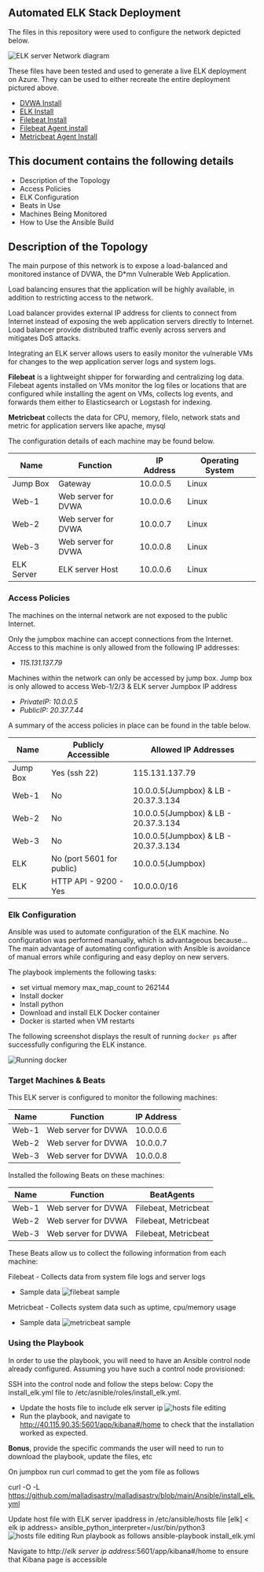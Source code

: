 ## Automated ELK Stack Deployment

The files in this repository were used to configure the network depicted below.

![ELK server Network diagram](Diagrams/ELK-Network_diagram.png)

These files have been tested and used to generate a live ELK deployment on Azure. They can be used to either recreate the entire deployment pictured above. 

- [DVWA Install](Ansible/ansible_playbook.yml)
- [ELK Install](Ansible/install_elk.yml)
- [Filebeat Install](Ansible/filebeat-playbook.yml)
- [Filebeat Agent install](Ansible/filebeat-playbook.yml)
- [Metricbeat Agent Install](Ansible/metricbeat_playbook.yml)

## This document contains the following details
- Description of the Topology
- Access Policies
- ELK Configuration
- Beats in Use
- Machines Being Monitored
- How to Use the Ansible Build


## Description of the Topology

The main purpose of this network is to expose a load-balanced and monitored instance of DVWA, the D*mn Vulnerable Web Application.

Load balancing ensures that the application will be highly available, in addition to restricting access to the network.

Load balancer provides external IP address for clients to connect from Internet instead of exposing the web application servers directly to Internet.
Load balancer provide distributed traffic evenly across servers and mitigates DoS attacks.  

Integrating an ELK server allows users to easily monitor the vulnerable VMs for changes to the wep application server logs and system logs.

**Filebeat** is a lightweight shipper for forwarding and centralizing log data. Filebeat agents installed on VMs monitor the log files or locations that are configured while installing the agent on VMs, collects log events, and forwards them either to Elasticsearch or Logstash for indexing.

**Metricbeat** collects the data for CPU, memory, fileIo, network stats and metric for application servers like apache, mysql

The configuration details of each machine may be found below.


| Name       | Function 				| IP Address | Operating System |
|------------|--------------------------|------------|------------------|
| Jump Box   | Gateway  				| 10.0.0.5   | Linux            |
| Web-1      | Web server for DVWA   	| 10.0.0.6   | Linux            |
| Web-2      | Web server for DVWA   	| 10.0.0.7   | Linux            |
| Web-3      | Web server for DVWA   	| 10.0.0.8   | Linux            |
| ELK Server | ELK server Host       	| 10.0.0.6   | Linux            |



### Access Policies

The machines on the internal network are not exposed to the public Internet. 

Only the jumpbox machine can accept connections from the Internet. Access to this machine is only allowed from the following IP addresses:
- _115.131.137.79_

Machines within the network can only be accessed by jump box.
Jump box is only allowed to access Web-1/2/3 & ELK server
Jumpbox IP address
- _PrivateIP: 10.0.0.5_
- _PublicIP: 20.37.7.44_

A summary of the access policies in place can be found in the table below.

| Name     | Publicly Accessible 		| Allowed IP Addresses 				  |
|----------|----------------------------|-------------------------------------|
| Jump Box | Yes (ssh 22)          		| 115.131.137.79       				  |
| Web-1    | No                  		| 10.0.0.5(Jumpbox) & LB - 20.37.3.134|
| Web-2    | No                  		| 10.0.0.5(Jumpbox) & LB - 20.37.3.134|
| Web-3    | No                  		| 10.0.0.5(Jumpbox) & LB - 20.37.3.134|
| ELK      | No (port 5601 for public)  | 10.0.0.5(Jumpbox)                   |
| ELK      | HTTP API - 9200 - Yes      | 10.0.0.0/16                         |


### Elk Configuration

Ansible was used to automate configuration of the ELK machine. No configuration was performed manually, which is advantageous because...
The main advantage of automating configuration with Ansible is avoidance of manual errors while configuring and easy deploy on new servers.

The playbook implements the following tasks:
- set virtual memory max_map_count to 262144
- Install docker 
- Install python
- Download and install ELK Docker container
- Docker is started when VM restarts

The following screenshot displays the result of running `docker ps` after successfully configuring the ELK instance.

![Running docker](Diagrams/docker_ps_output.png)

### Target Machines & Beats
This ELK server is configured to monitor the following machines:

| Name       | Function 				| IP Address |
|------------|--------------------------|------------|
| Web-1      | Web server for DVWA   	| 10.0.0.6   |
| Web-2      | Web server for DVWA   	| 10.0.0.7   |
| Web-3      | Web server for DVWA   	| 10.0.0.8   |


Installed the following Beats on these machines:

| Name       | Function 				| BeatAgents 			|
|------------|--------------------------|-----------------------|
| Web-1      | Web server for DVWA   	| Filebeat, Metricbeat  |
| Web-2      | Web server for DVWA   	| Filebeat, Metricbeat  |
| Web-3      | Web server for DVWA   	| Filebeat, Metricbeat  |


These Beats allow us to collect the following information from each machine:

Filebeat - Collects data from system file logs and server logs
- Sample data
	![filebeat sample](Diagrams/filebeat_kibana_logs.png)

Metricbeat - Collects system data such as uptime, cpu/memory usage
- Sample data
    ![metricbeat sample](Diagrams/metricbeat_kibana_dash.png)

### Using the Playbook
In order to use the playbook, you will need to have an Ansible control node already configured. Assuming you have such a control node provisioned: 

SSH into the control node and follow the steps below:
 Copy the install_elk.yml file to /etc/asnible/roles/install_elk.yml.
- Update the hosts file to include elk server ip
![hosts file editing](Diagrams/hostsfile_elk_update.png)
- Run the playbook, and navigate to http://40.115.90.35:5601/app/kibana#/home to check that the installation worked as expected.



 **Bonus**, provide the specific commands the user will need to run to download the playbook, update the files, etc
 
 On jumpbox run curl commad to get the yom file as follows
 
 curl -O -L https://github.com/malladisastry/malladisastry/blob/main/Ansible/install_elk.yml 
 
 Update host file with ELK server ipaddress in /etc/ansible/hosts file
[elk]
< elk ip address>  ansible_python_interpreter=/usr/bin/python3
![hosts file editing](Diagrams/hostsfile_elk_update.png)
Run playbook as follows
ansible-playbook install_elk.yml

Navigate to http://_elk server ip address_:5601/app/kibana#/home to ensure that Kibana page is accessible



